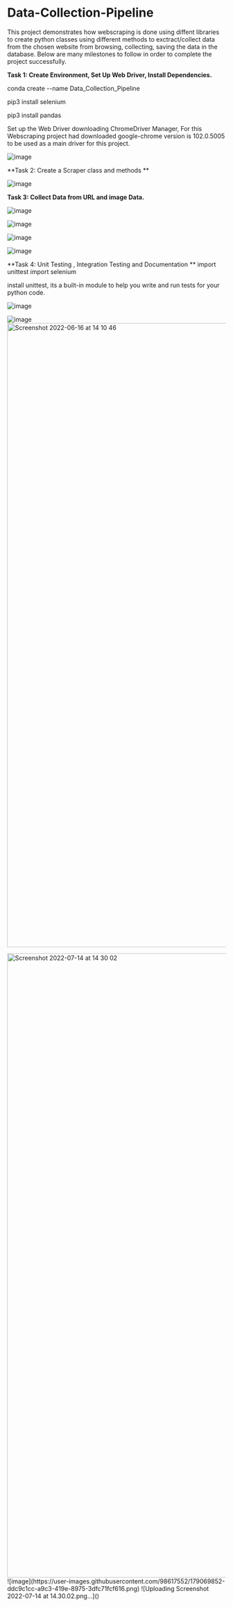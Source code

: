 # Data-Collection-Pipeline
This project demonstrates how webscraping is done using diffent libraries to create python classes using different methods to exctract/collect data from the chosen website from browsing, collecting, saving the data in the database. Below are many milestones to follow in order to complete the project successfully. 

**Task 1: Create Environment, Set Up Web Driver, Install Dependencies.**

conda create --name Data_Collection_Pipeline

pip3 install selenium

pip3 install pandas

Set up the Web Driver downloading ChromeDriver Manager,
For this Webscraping project had downloaded google-chrome version is 102.0.5005 to be used as a main driver for this project.

![image](https://user-images.githubusercontent.com/98617552/173931325-7d3fde90-b44c-4674-a157-e5fd127f2db4.png)

**Task 2: Create a Scraper class and methods **

![image](https://user-images.githubusercontent.com/98617552/174075463-f8f89ee8-73b8-45a5-b45b-76bcc2d26435.png)



**Task 3: Collect Data from URL and image Data.**

![image](https://user-images.githubusercontent.com/98617552/174076235-068a3cee-0212-41d6-a51b-9395ca088bff.png)


![image](https://user-images.githubusercontent.com/98617552/174076697-94b8e455-9cb9-4c62-9c74-6b78fba37d2e.png)



![image](https://user-images.githubusercontent.com/98617552/174077170-6ee5efaa-12b5-4b78-af28-6166e3be479b.png)


![image](https://user-images.githubusercontent.com/98617552/174819561-92d78138-35ef-412a-8281-00f63ab14367.png)


**Task 4: Unit Testing , Integration Testing and Documentation **
import unittest
import selenium

install unittest, its a built-in module to help you write and run tests for your python code.

![image](https://user-images.githubusercontent.com/98617552/174456955-66d72f0f-023d-44cc-b1ce-61549ea4277c.png)



![image](https://user-images.githubusercontent.com/98617552/174492879-b17a1da1-4b9b-4f90-8106-1146b7320a1c.png)
<img width="1440" alt="Screenshot 2022-06-16 at 14 10 46" src="https://user-images.githubusercontent.com/98617552/175144748-9de56c9d-abf6-4c33-881b-190ed4dd60fd.png">

<img width="1440" alt="Screenshot 2022-07-14 at 14 30 02" src="https://user-images.githubusercontent.com/98617552/181113438-80ab5ffa-61bc-459b-89b8-a63080dfd7ff.png">
![image](https://user-images.githubusercontent.com/98617552/179069852-ddc9c1cc-a9c3-419e-8975-3dfc71fcf616.png)
![Uploading Screenshot 2022-07-14 at 14.30.02.png…]()

